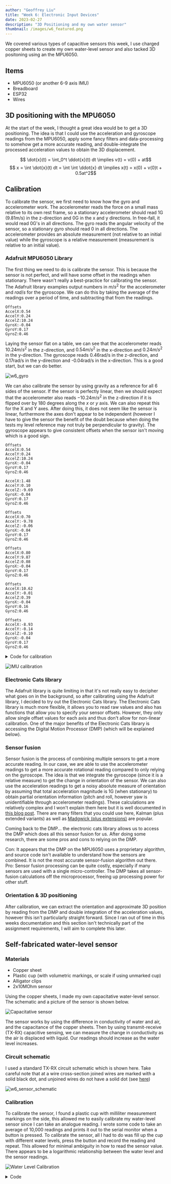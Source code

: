 ```yaml
---
author: "Geoffrey Liu"
title: "Week 6: Electronic Input Devices"
date: 2023-02-27
description: "3D Positioning and my own water sensor"
thumbnail: /images/w6_featured.png
---
```


We covered various types of capacitive sensors this week, I use charged copper sheets to create my own water-level sensor and also tacked 3D positoning using an the MPU6050.

## Items

* MPU6050 (or another 6-9 axis IMU)
* Breadboard
* ESP32
* Wires

## 3D positioning with the MPU6050

At the start of the week, I thought a great idea would be to get a 3D positioning. The idea is that I could use the acceleration and gyroscope readings from the MPU6050, apply some fancy filters and data-processing to somehow get a more accurate reading, and double-integrate the processed acceleration values to obtain the 3D displacement.

$$ \dot{x}(t) = \int_0^t \ddot{x}(t) dt \implies v(t) = v(0) + at$$
$$ x = \int \dot{x}(t) dt = \int \int \ddot{x} dt  \implies x(t) = x(0) + v(0)t + 0.5at^2$$

## Calibration

To calibrate the sensor, we first need to know how the gyro and accelerometer work. The accelerometer reads the force on a small mass relative to its own rest frame, so a stationary accelerometer should read 1G (9.81m/s) in the z-direction and 0G in the x and y directions. In free-fall, it would read 0G's in all directions. The gyro reads the angular velocity of the sensor, so a stationary gyro should read 0 in all directions. The accelerometer provides an absolute measurement (not relative to an initial value) while the gyroscope is a relative measurement (measurement is relative to an initial value).

### Adafruit MPU6050 Library

The first thing we need to do is calibrate the sensor. This is because the sensor is not perfect, and will have some offset in the readings when stationary. There wasn't really a best-practice for calibrating the sensor. The Adafruit library examples output numbers in $m/s^2$ for the accelerometer and $rad/s$ for the gyroscope. We can do this by taking the average of the readings over a period of time, and subtracting that from the readings.

```
Offsets
AccelX:0.54
AccelY:0.24
AccelZ:10.24
GyroX:-0.04
GyroY:0.17
GyroZ:0.46
```

Laying the sensor flat on a table, we can see that the accelerometer reads $10.24m/s^2$ in the z-direction, and $0.54m/s^2$ in the x-direction and $0.24m/s^2$ in the y-direction. The gyroscope reads 0.46rad/s in the z-direction, and 0.17rad/s in the y-direction and -0.04rad/s in the x-direction. This is a good start, but we can do better.

![w6_gyro](/images/w6_gyro_plot.gif)

We can also calibrate the sensor by using gravity as a reference for all 6 sides of the sensor. If the sensor is perfectly linear, then we should expect that the accelerometer also reads $-10.24m/s^2$ in the z-direction if it is flipped over by 180 degrees along the $x$ or $y$ axis. We can also repeat this for the X and Y axes. After doing this, it does not seem like the sensor is linear, furthermore the axes don't appear to be independent (however I have to give the sensor the benefit of the doubt because when doing the tests my level reference may not truly be perpendicular to gravity). The gyroscope appears to give consistent offsets when the sensor isn't moving which is a good sign.

```
Offsets
AccelX:0.54
AccelY:0.24
AccelZ:10.24
GyroX:-0.04
GyroY:0.17
GyroZ:0.46

AccelX:1.48
AccelY:0.10
AccelZ:-9.69
GyroX:-0.04
GyroY:0.17
GyroZ:0.46

Offsets
AccelX:0.70
AccelY:-9.78
AccelZ:-0.06
GyroX:-0.04
GyroY:0.17
GyroZ:0.46

Offsets
AccelX:0.80
AccelY:9.87
AccelZ:0.08
GyroX:-0.04
GyroY:0.17
GyroZ:0.46

Offsets
AccelX:10.62
AccelY:-0.01
AccelZ:0.39
GyroX:-0.04
GyroY:0.16
GyroZ:0.46

Offsets
AccelX:-8.93
AccelY:-0.14
AccelZ:-0.10
GyroX:-0.04
GyroY:0.17
GyroZ:0.46

```

<details>
<summary>Code for calibration</summary>

```cpp
// Basic demo for accelerometer readings from Adafruit MPU6050

#include <Adafruit_MPU6050.h>
#include <Adafruit_Sensor.h>
#include <Wire.h>

Adafruit_MPU6050 mpu;

void setup(void) {
  Wire.begin(16, 17);
  Serial.begin(115200);
  while (!Serial) {
    delay(10); // will pause Zero, Leonardo, etc until serial console opens
  }

  // Try to initialize!
  if (!mpu.begin()) {
    Serial.println("Failed to find MPU6050 chip");
    while (1) {
      delay(10);
    }
  }

  mpu.setAccelerometerRange(MPU6050_RANGE_16_G);
  mpu.setGyroRange(MPU6050_RANGE_250_DEG);
  mpu.setFilterBandwidth(MPU6050_BAND_21_HZ);
  Serial.println("");
  delay(100);
}


void Update(){
  float ax = 0;
  float ay = 0;
  float az = 0;
  float gx = 0;
  float gy = 0;
  float gz = 0;
  float currentMicros = micros();
  float n = 0;
  while(n<1000){
    
    if (micros() - currentMicros > 100){ // Get less correlated readings
      sensors_event_t a, g, temp;
      mpu.getEvent(&a, &g, &temp);
      ax += a.acceleration.x;
      ay += a.acceleration.y;
      az += a.acceleration.z;

      gx += g.gyro.x;
      gy += g.gyro.y;
      gz += g.gyro.z;
      
      currentMicros = micros();
      n += 1;
    }
  }
  ax = ax/1000;
  ay = ay/1000;
  az = az/1000;
  gx = gx/1000;
  gy = gy/1000;
  gz = gz/1000;

  Serial.println("Offsets");
  Serial.print("AccelX:");
  Serial.println(ax);
  Serial.print("AccelY:");
  Serial.println(ay);
  Serial.print("AccelZ:");
  Serial.println(az);

  Serial.print("GyroX:");
  Serial.println(gx);
  Serial.print("GyroY:");
  Serial.println(gy);
  Serial.print("GyroZ:");
  Serial.println(gz);
}

void loop() {

  /* Get new sensor events with the readings */
  Update();
}
```

</details>



![IMU calibration](/images/w6_sensor2.png)


### Electronic Cats library

The Adafruit library is quite limiting in that it's not really easy to decipher what goes on in the background, so after calibrating using the Adafruit library, I decided to try out the Electronic Cats library. The Electronic Cats library is much more flexible, it allows you to read raw values and also has functions that allow you to specify your sensor offsets. However, they only allow single offset values for each axis and thus don't allow for non-linear calibration. One of the major benefits of the Electronic Cats library is accessing the Digital Motion Processor (DMP) (which will be explained below).

### Sensor fusion

Sensor fusion is the process of combining multiple sensors to get a more accurate reading. In our case, we are able to use the accelerometer readings to get a more accurate rotational reading compared to only relying on the gyroscope. The idea is that we integrate the gyroscope (since it is a relative measure) to get the change in orientation of the sensor. We can also use the acceleration readings to get a noisy absolute measure of orientation by assuming that total acceleration magnitude is 1G (when stationary) to obtain partial orientation information (pitch and roll, however yaw is unidentifiable through accelerometer readings). These calculations are relatively complex and I won't explain them here but it is well documented in [this blog post](https://yichaozhou.com/post/20220123altitude_filter/). There are many filters that you could use here, Kalman (plus extended variants) as well as [Madgwick (plus extensions)](https://github.com/xioTechnologies/Fusion) are popular.

Coming back to the DMP... the electronic cats library allows us to access the DMP which does all this sensor fusion for us. After doing some research, there are some pros and cons to relying on the DMP.

Con: It appears that the DMP on the MPU6050 uses a proprietary algorithm, and source code isn't available to understand how the sensors are combined. It is not the most accurate sensor-fusion algorithm out there.
Pro: Sensor fusion processing can be quite costly, especially if many sensors are used with a single micro-controller. The DMP takes all sensor-fusion calculations off the microprocessor, freeing up processing power for other stuff.

### Orientation & 3D positioning

After calibration, we can extract the orientation and approximate 3D position by reading from the DMP and double integration of the acceleration values, however this isn't particularly straight forward. Since I ran out of time in this weeks documentation and this section isn't technically part of the assignment requirements, I will aim to complete this later.

## Self-fabricated water-level sensor
### Materials

* Copper sheet
* Plastic cup (with volumetric markings, or scale if using unmarked cup)
* Alligator clips
* 2x10MOhm sensor

Using the copper sheets, I made my own capacitative water-level sensor. The schematic and a picture of the sensor is shown below.

![Capacitative sensor](/images/w6_1.jpeg)

The sensor works by using the difference in conductivity of water and air, and the capacitance of the copper sheets. Then by using transmit-receive (TX-RX) capacitive sensing, we can measure the change in conductivity as the air is displaced with liquid. Our readings should increase as the water level increases.

### Circuit schematic

I used a standard TX-RX circuit schematic which is shown here. Take careful note that at a wire cross-section joined wires are marked with a solid black dot, and unjoined wires do not have a solid dot (see [here](https://commons.wikimedia.org/wiki/File:Wire_Crossover_Symbols_for_Circuit_Diagrams.png))

![w6_sensor_schematic](/images/w6_sensor_schematic.png)

### Calibration

To calibrate the sensor, I found a plastic cup with milliliter measurement markings on the side, this allowed me to easily calibrate my water-level sensor since I can take an analogue reading. I wrote some code to take an average of 10,000 readings and prints it out to the serial monitor when a button is pressed. To calibrate the sensor, all I had to do was fill up the cup with different water levels, press the button and record the reading and repeat. This allowed for minimal ambiguity in how to read the sensor value. There appears to be a logarithmic relationship between the water level and the sensor readings.

![Water Level Calibration](/images/w6_sensor1.png)


<details>
<summary>Code</summary>

```cpp
const int buttonPin = 1; 
int buttonState = 0;
int timer = 0;
int data = 0;
int already_read = 0;

// Define capacitor class

class Capacitor{
  int tx_pin;  //Top capacitor plate
  int rx_pin;  //Bottom capacitor plate
  int high_read; //Read when top plate is charging
  int low_read; //Read the resulting discharge of the top plate
  int N_samples = 1000;
  int diff;  //Find the difference between the reading the bottom plate gets when the top plate is charging and then discharges to get the result
  long result;
  int tx_state; //Is the top plate charging?
  unsigned long previousMicros;
  long capTime; //How long I want the top plate to charge

  public:
  Capacitor(int tp, int rp, int interval){  //Declare inputs into my class
    tx_pin = tp;
    rx_pin = rp;
    capTime = interval;
    previousMicros = 0;
    
    pinMode(tx_pin, OUTPUT);
  }
  long Update()
  {
    unsigned long currentMicros = micros(); //Get current time
    result = 0; //Reset the result
    //Read N samples and take the sum of the readings
    for(int i = 0; i<N_samples; i++){
      currentMicros = micros();
      //Charge the top plate
      digitalWrite(tx_pin,HIGH);
      tx_state = HIGH;
      high_read = analogRead(rx_pin); //See what the bottom plate is reading

      //Time charging the tx plate
      if((tx_state == HIGH) && (currentMicros - previousMicros >= capTime)){ //If the top plate has been charging and it is now time to discharge
        previousMicros = currentMicros;
        digitalWrite(tx_pin,LOW);
        tx_state = LOW;
        low_read = analogRead(rx_pin); //See what the bottom plate is reading now
        diff = high_read - low_read;
        result += diff;
      }
    }
    return result;
  }

};
Capacitor cap1(4,A3,1000); //TX on Pin 4, RX on Pin A3, charge the top plate for 100 microseconds

void setup() {
  // put your setup code here, to run once:
  Serial.begin(9600);
}

void loop() {
  // put your main code here, to run repeatedly:

  buttonState = digitalRead(buttonPin);
  digitalWrite(LED_BUILTIN, LOW);
  // Serial.println(buttonState);
  Serial.println('Waiting for values');
  while(buttonState == LOW){
    buttonState = digitalRead(buttonPin);
    if (micros() - timer > 1000000){
      Serial.print(".");
      timer = micros();
    }
  }
  already_read = 0;
  while (buttonState == HIGH){
    buttonState = digitalRead(buttonPin);
    if (already_read == 0){
      Serial.println("Reading values");
      digitalWrite(LED_BUILTIN, HIGH);
      data = cap1.Update();
      Serial.println(data);
      already_read = 1;
    }

  }

  Serial.println("Press button for next reading");
  while(buttonState == LOW){
    buttonState = digitalRead(buttonPin);
    if (micros() - timer > 1000000){
      Serial.print(".");
      timer = micros();
    }
  }

}
```
</details>
